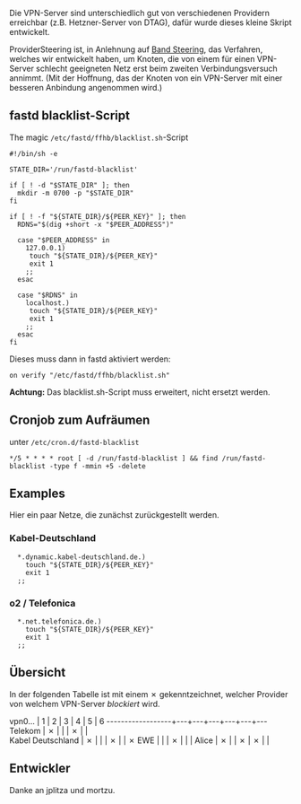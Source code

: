 Die VPN-Server sind unterschiedlich gut von verschiedenen Providern erreichbar (z.B. Hetzner-Server von DTAG), dafür wurde dieses kleine Skript entwickelt.

ProviderSteering ist, in Anlehnung auf [Band Steering](http://www.arubanetworks.com/techdocs/ArubaOS_64_Web_Help/Content/ArubaFrameStyles/ARM/Band_Steering.htm), das Verfahren, welches wir entwickelt haben, um Knoten, die von einem für einen VPN-Server schlecht geeigneten Netz erst beim zweiten Verbindungsversuch annimmt. (Mit der Hoffnung, das der Knoten von ein VPN-Server mit einer besseren Anbindung angenommen wird.)

## fastd blacklist-Script
The magic `/etc/fastd/ffhb/blacklist.sh`-Script
```
#!/bin/sh -e

STATE_DIR='/run/fastd-blacklist'

if [ ! -d "$STATE_DIR" ]; then
  mkdir -m 0700 -p "$STATE_DIR"
fi

if [ ! -f "${STATE_DIR}/${PEER_KEY}" ]; then
  RDNS="$(dig +short -x "$PEER_ADDRESS")"

  case "$PEER_ADDRESS" in
    127.0.0.1)
     touch "${STATE_DIR}/${PEER_KEY}"
     exit 1
    ;;
  esac

  case "$RDNS" in
    localhost.)
     touch "${STATE_DIR}/${PEER_KEY}"
     exit 1
    ;;
  esac
fi
```

Dieses muss dann in fastd aktiviert werden:
```
on verify "/etc/fastd/ffhb/blacklist.sh"
```

**Achtung:**
Das blacklist.sh-Script muss erweitert, nicht ersetzt werden.

## Cronjob zum Aufräumen
unter `/etc/cron.d/fastd-blacklist`
```
*/5 * * * * root [ -d /run/fastd-blacklist ] && find /run/fastd-blacklist -type f -mmin +5 -delete
```
## Examples
Hier ein paar Netze, die zunächst zurückgestellt werden.
### Kabel-Deutschland
```
  *.dynamic.kabel-deutschland.de.)
    touch "${STATE_DIR}/${PEER_KEY}"
    exit 1
  ;;
```
### o2 / Telefonica
```
  *.net.telefonica.de.)
    touch "${STATE_DIR}/${PEER_KEY}"
    exit 1
  ;;
```

## Übersicht

In der folgenden Tabelle ist mit einem ✗ gekenntzeichnet, welcher Provider von welchem VPN-Server *blockiert* wird.

vpn0…             | 1 | 2 | 3 | 4 | 5 | 6
------------------+---+---+---+---+---+---
Telekom           | ✗ |   |   | ✗ |   |   
Kabel Deutschland | ✗ |   |   | ✗ |   | ✗ 
EWE               |   |   | ✗ |   |   | 
Alice             | ✗ |   | ✗ | ✗ |   |  

## Entwickler
Danke an jplitza und mortzu.

